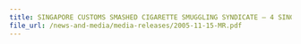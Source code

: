 ```yaml
---
title: SINGAPORE CUSTOMS SMASHED CIGARETTE SMUGGLING SYNDICATE – 4 SINGAPOREAN MEN ARRESTED AND 6177 CARTONS CONTRABAND CIGARETTES SEIZED 
file_url: /news-and-media/media-releases/2005-11-15-MR.pdf
---
```

